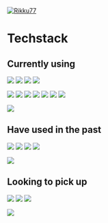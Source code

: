 [![Rikku77](https://github-readme-stats.vercel.app/api?username=Rikku77&theme=radical&show_icons=true)](https://github.com/anuraghazra/github-readme-stats)

# Techstack

## Currently using

[//]: * (Blank space character in between space!!!!)
![](https://img.shields.io/badge/Angular-informational?style=flat&logo=Angular&logoColor=white&color=DD0031)
![](https://img.shields.io/badge/HTML5-informational?style=flat&logo=HTML5&logoColor=white&color=E34F26)
![](https://img.shields.io/badge/CSS3-informational?style=flat&logo=CSS3&logoColor=white&color=1572B6)
![](https://img.shields.io/badge/C⠀Sharp-informational?style=flat&logo=CSharp&logoColor=white&color=239120)

[//]: * (Blank space character in between space!!!!)
![](https://img.shields.io/badge/Visual⠀Studio-informational?style=flat&logo=VisualStudio&logoColor=white&color=007ACC)
![](https://img.shields.io/badge/VS⠀Code-informational?style=flat&logo=VisualStudioCode&logoColor=white&color=007ACC)
![](https://img.shields.io/badge/Azure⠀DevOps-informational?style=flat&logo=AzureDevOps&logoColor=white&color=0078D7)
![](https://img.shields.io/badge/Jira-informational?style=flat&logo=Jira&logoColor=white&color=0052CC)
![](https://img.shields.io/badge/Sourcetree-informational?style=flat&logo=Sourcetree&logoColor=white&color=0052CC)
![](https://img.shields.io/badge/Git-informational?style=flat&logo=Git&logoColor=white&color=F05032)
![](https://img.shields.io/badge/Microsoft⠀SQL⠀Server-informational?style=flat&logo=MicrosoftSQLServer&logoColor=white&color=CC2927)

![](https://img.shields.io/badge/Windows-informational?style=flat&logo=Windows&logoColor=white&color=0078D6)

## Have used in the past

![](https://img.shields.io/badge/Java-informational?style=flat&logo=Java&logoColor=white&color=007396)
![](https://img.shields.io/badge/Python-informational?style=flat&logo=Python&logoColor=white&color=3776AB)
![](https://img.shields.io/badge/React-informational?style=flat&logo=React&logoColor=white&color=61DAFB)
![](https://img.shields.io/badge/Selenium-informational?style=flat&logo=Selenium&logoColor=white&color=43B02A)

[//]: * (Blank space character in between space!!!!)
![](https://img.shields.io/badge/IntelliJ⠀IDEA-informational?style=flat&logo=IntelliJIDEA&logoColor=white&color=#000000)

## Looking to pick up

[//]: * (Blank space character in between space!!!!)
![](https://img.shields.io/badge/Tailwind⠀CSS-informational?style=flat&logo=TailwindCSS&logoColor=white&color=06B6D4)
![](https://img.shields.io/badge/Vue.js-informational?style=flat&logo=Vue.js&logoColor=white&color=4FC08D)
![](https://img.shields.io/badge/JavaScript-informational?style=flat&logo=JavaScript&logoColor=white&color=F7DF1E)

![](https://img.shields.io/badge/Linux-informational?style=flat&logo=Linux&logoColor=white&color=FCC624)


